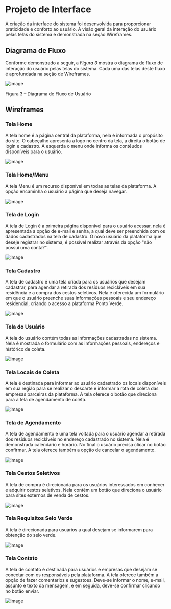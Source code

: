 
# Projeto de Interface

A criação da interface do sistema foi desenvolvida para proporcionar praticidade e conforto ao usuário. A visão geral da interação do usuário pelas telas do sistema é demonstrada na seção Wireframes.



## Diagrama de Fluxo


Conforme demonstrado a seguir, a *Figura 3* mostra o diagrama de fluxo de interação do usuário pelas telas do sistema. Cada uma das telas deste fluxo é aprofundada na seção de Wireframes.


![image](https://user-images.githubusercontent.com/100734910/175835597-49236f0d-b96c-4a5c-91e0-2032a8cd7b6a.png)



Figura 3 – Diagrama de Fluxo de Usuário




## Wireframes


### **Tela Home**


A tela home é a página central da plataforma, nela é informada o propósito do site. O cabeçalho apresenta a logo no centro da tela, a direita o botão de login e cadastro. A esquerda o menu onde informa os contéudos disponíveis para o usuário.



![image](https://user-images.githubusercontent.com/100734910/164911728-c1b3906d-7c74-4031-a8ef-1606f4d6d626.png)


### **Tela Home/Menu**


A tela Menu é um recurso disponível em todas as telas da plataforma. A opção encaminha o usuário a página que deseja navegar.

![image](https://user-images.githubusercontent.com/100734910/164895711-24e06037-d381-4eb0-a92a-56020ccdba89.png)


### **Tela de Login**


A tela de Login é a primeira página disponível para o usuário acessar, nela é apresentada a opção de e-mail e senha, a qual deve ser preenchida com os dados cadastrados na tela de cadastro. O novo usuário da plataforma que deseje registrar no sistema, é possível realizar através da opção "não possui uma conta?".


![image](https://user-images.githubusercontent.com/100734910/164910689-9cb9f3b1-e700-4efb-b402-b00acde51869.png)


### **Tela Cadastro**


A tela de cadastro é uma tela criada para os usuários que desejam cadastrar, para agendar a retirada dos resíduos recicláveis em sua residência e a compra dos cestos seletivos. Nela é oferecida um formulário em que o usuário preenche suas informações pessoais e seu endereço residencial, criando o acesso a plataforma Ponto Verde. 


![image](https://user-images.githubusercontent.com/100734910/164870317-0e0ca114-f4cb-4455-9a3a-9874f0c0f090.png)


### **Tela do Usuário**


A tela do usuário contém todas as informações cadastradas no sistema. Nela é mostrada o formulário com as informações pessoais, endereços e histórico de coleta.


![image](https://user-images.githubusercontent.com/100734910/175835733-f667e065-a9c7-461c-b8f4-f703f8a27439.png)


### **Tela Locais de Coleta**


A tela é destinada para informar ao usuário cadastrado os locais disponíveis em sua região para se realizar o descarte e informar a rota de coleta das empresas parceiras da plataforma. A tela oferece o botão que direciona para a tela de agendamento de coleta. 


![image](https://user-images.githubusercontent.com/100734910/164911359-a1c9bfce-4961-4a36-8bee-0115b524536b.png)


### **Tela de Agendamento**

A tela de agendamento é uma tela voltada para o usuário agendar a retirada dos resíduos recicláveis no endereço cadastrado no sistema.  Nela é demonstrada calendário e horário. No final o usuário precisa clicar no botão confirmar. A tela oferece também a opção de cancelar o agendamento. 


![image](https://user-images.githubusercontent.com/100734910/164911532-b9d8941a-c9e7-44a3-833a-93e04c30294b.png)


### **Tela Cestos Seletivos**


A tela de compra é direcionada para os usuários interessados em conhecer e adquirir cestos seletivos. Nela contém um botão que direciona o usuário para sites externos de venda de cestos.


![image](https://user-images.githubusercontent.com/100734910/175835702-090cb1c0-bf21-4960-a020-9ef3bbac0d25.png)


### **Tela Requisitos Selo Verde**


A tela é direcionada para usuários a qual desejam se informarem para obtenção do selo verde.


![image](https://user-images.githubusercontent.com/100734910/164911647-b1b4429c-3d36-4b6a-af5d-76ccf0854e09.png)


### **Tela Contato**


A tela de contato é destinada para usuários e empresas que desejam se conectar com os responsáveis pela plataforma. A tela oferece também a opção de fazer comentarios e sugestoes. Deve-se informar o nome, e-mail, assunto e texto da mensagem, e em seguida, deve-se confirmar clicando no botão enviar.


![image](https://user-images.githubusercontent.com/100734910/164752761-c239f5a7-14ea-4c73-afe8-d5021f6a1714.png)







 

